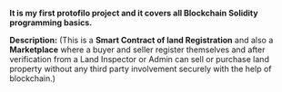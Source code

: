 **It is my first protofilo project and it covers all Blockchain Solidity programming basics.**

**Description:**
(This is a **Smart Contract of land Registration** and also a **Marketplace** where a buyer and seller register themselves
and after verification from a Land Inspector or Admin can sell or purchase land property without any third party involvement securely with the help of blockchain.)

